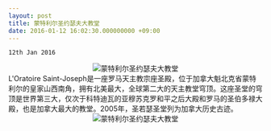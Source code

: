 ```yaml
---
layout: post
title: 蒙特利尔圣约瑟夫大教堂
date: 2016-01-12 16:02:30.000000000 +09:00
---
```


`12th Jan 2016`
<center>
<div>
  <img src="http://project.olim.ca/assets/images/oratoire-Saint-Joseph-1.jpeg" alt="蒙特利尔圣约瑟夫大教堂">
</div>
</center>


<div>
L'Oratoire Saint-Joseph是一座罗马天主教宗座圣殿，位于加拿大魁北克省蒙特利尔的皇家山西南角，拥有北美最大，全球第二大的天主教堂穹顶。这座圣堂的穹顶是世界第三大，仅次于科特迪瓦的亚穆苏克罗和平之后大殿和罗马的圣伯多禄大殿，也是加拿大最大的教堂。2005年，圣若瑟圣堂列为加拿大历史古迹。
</div>


<center>
<div>
<img src="http://project.olim.ca/assets/images/oratoire-Saint-Joseph-2.jpeg" alt="蒙特利尔圣约瑟夫大教堂">
</div>
</center>
